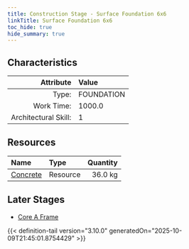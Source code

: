 ```yaml
---
title: Construction Stage - Surface Foundation 6x6
linkTitle: Surface Foundation 6x6
toc_hide: true
hide_summary: true
---
```

<!-- This is generated by the MarsSim HelpGenertor, do not edit. -->

## Characteristics

| Attribute      | Value |
|--------:|:------|
|Type:|FOUNDATION|
|Work Time:|1000.0|
|Architectural Skill:|1|

## Resources

| Name | Type | Quantity |
|:-----|:-----|-----:|
|[Concrete](/docs/definitions/resource/concrete)|Resource|36.0 kg|

## Later Stages
- [Core A Frame](/docs/definitions/construction/core-a-frame)



{{< definition-tail version="3.10.0" generatedOn="2025-10-09T21:45:01.8754429" >}}

